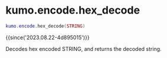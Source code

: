 # kumo.encode.hex_decode

```lua
kumo.encode.hex_decode(STRING)
```

{{since('2023.08.22-4d895015')}}

Decodes hex encoded STRING, and returns the decoded string.

